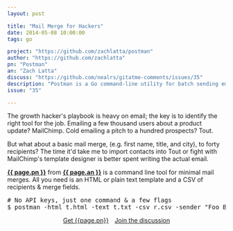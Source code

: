 ```yaml
---
layout: post

title: "Mail Merge for Hackers"
date: 2014-05-08 10:00:00
tags: go

project: "https://github.com/zachlatta/postman"
author: "https://github.com/zachlatta"
pn: "Postman"
an: "Zach Latta"
discuss: "https://github.com/nealrs/gitatme-comments/issues/35"
description: "Postman is a Go command-line utility for batch sending email."
issue: "35"

---
```


The growth hacker's playbook is heavy on email; the key is to identify the right tool for the job. Emailing a few thousand users about a product update? MailChimp. Cold emailing a pitch to a hundred prospects? Tout.

But what about a basic mail merge, (e.g. first name, title, and city), to forty recipients? The time it'd take me to import contacts into Tout or fight with MailChimp's template designer is better spent writing the actual email.

<strong><a href="{{ page.project }}" target="_blank" title="{{ page.pn }} on GitHub">{{ page.pn }}</a></strong> from <strong><a href="{{ page.author }}" target="_blank" title="{{ page.an }} on GitHub">{{ page.an }}</a></strong> is a command line tool for minimal mail merges. All you need is an HTML or plain text template and a CSV of recipients & merge fields.

<pre class="prettyprint lang-bash">
# No API keys, just one command & a few flags
$ postman -html t.html -text t.txt -csv r.csv -sender "Foo Bar &lt;foo@bar.com&gt;" -subject "Mail Merge Madness!" -server mail.foo.com -port 587 -user "foo@bar.com" -password "pa$$w0rd"
</pre>

<center><a href="{{page.project}}" class="btn btn-primary " title="Get {{page.pn}} on GitHub" target="_blank" style="margin-right:10px;">Get {{page.pn}}</a> <a href="{{ page.url }}#comments" class="btn btn-inverse" title="Discuss this issue of Git @ Me online">Join the discussion</a></center>